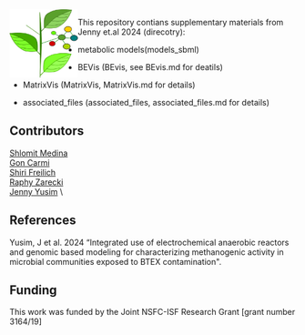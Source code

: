 <img src="dep_sign.png" width=120, height=120 align="left" />

This repository contians supplementary materials from Jenny et.al 2024 (direcotry):

- metabolic models(models_sbml)

- BEVis (BEvis, see BEvis.md for deatils)

- MatrixVis (MatrixVis, MatrixVis.md for details)

- associated_files (associated_files, associated_files.md for details)

## Contributors

[Shlomit Medina](https://www.freilich-lab.com/shlomit-medina )  \
[Gon Carmi](https://www.freilich-lab.com/members) \
[Shiri Freilich](https://www.freilich-lab.com/shiri-detailes ) \
[Raphy Zarecki](https://www.linkedin.com/in/raphy-zarecki-3412663/?originalSubdomain=il)  \
[Jenny Yusim](https://www.freilich-lab.com/jenny-details) \

## References

Yusim, J et al. 2024 “Integrated use of electrochemical anaerobic reactors and genomic based modeling for characterizing methanogenic activity in microbial communities exposed to BTEX contamination".

## Funding

This work was funded by the Joint NSFC-ISF Research Grant [grant number 3164/19]
